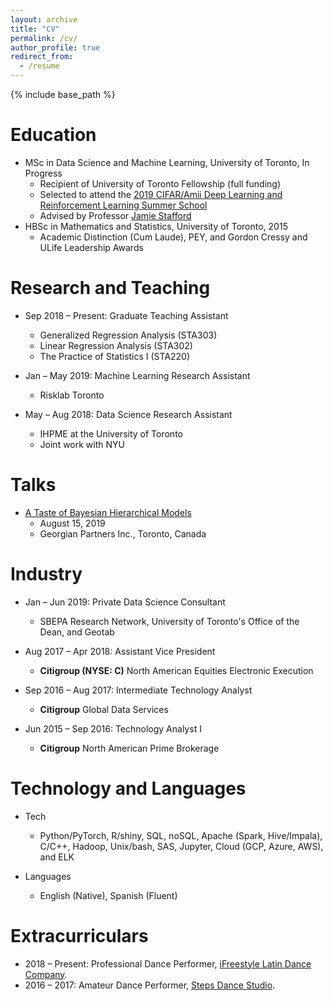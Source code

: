 ```yaml
---
layout: archive
title: "CV"
permalink: /cv/
author_profile: true
redirect_from:
  - /resume
---
```


{% include base_path %}

Education
======
* MSc in Data Science and Machine Learning, University of Toronto, In Progress
  * Recipient of University of Toronto Fellowship (full funding)
  * Selected to attend the [2019 CIFAR/Amii Deep Learning and Reinforcement Learning Summer School](https://dlrlsummerschool.ca/about/)
  * Advised by Professor [Jamie Stafford](http://www.utstat.utoronto.ca/stafford/index.html)
* HBSc in Mathematics and Statistics, University of Toronto, 2015
  * Academic Distinction (Cum Laude), PEY, and Gordon Cressy and ULife Leadership Awards


Research and Teaching
======
* Sep 2018 – Present: Graduate Teaching Assistant
  * Generalized Regression Analysis (STA303)
  * Linear Regression Analysis (STA302)
  * The Practice of Statistics I (STA220)
  
* Jan – May 2019: Machine Learning Research Assistant
  * Risklab Toronto

* May – Aug 2018: Data Science Research Assistant
  * IHPME at the University of Toronto
  * Joint work with NYU

Talks
======
* [A Taste of Bayesian Hierarchical Models](https://sergiosonline.github.io/files/Georgian_Partners-INLA_and_Toronto-20190815.pdf)
  * August 15, 2019
  * Georgian Partners Inc., Toronto, Canada

Industry
======
* Jan – Jun 2019: Private Data Science Consultant
  * SBEPA Research Network, University of Toronto's Office of the Dean, and Geotab

* Aug 2017 – Apr 2018: Assistant Vice President
  * **Citigroup (NYSE: C)** North American Equities Electronic Execution

* Sep 2016 – Aug 2017: Intermediate Technology Analyst
  * **Citigroup** Global Data Services
  
* Jun 2015 – Sep 2016: Technology Analyst I
  * **Citigroup** North American Prime Brokerage


Technology and Languages
======
* Tech
  * Python/PyTorch, R/shiny, SQL, noSQL, Apache (Spark, Hive/Impala), C/C++, Hadoop, Unix/bash, SAS, Jupyter, Cloud (GCP, Azure, AWS), and ELK
  
* Languages
  * English (Native), Spanish (Fluent)
  
Extracurriculars
======
* 2018 – Present: Professional Dance Performer, [iFreestyle Latin Dance Company](http://www.ifreestyle.ca/).
* 2016 – 2017: Amateur Dance Performer, [Steps Dance Studio](https://www.stepsdancestudio.com/).
